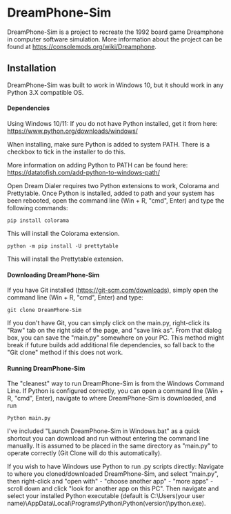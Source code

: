 # DreamPhone-Sim
DreamPhone-Sim is a project to recreate the 1992 board game Dreamphone in computer software simulation.
More information about the project can be found at https://consolemods.org/wiki/Dreamphone.

## Installation
DreamPhone-Sim was built to work in Windows 10, but it should work in any Python 3.X compatible OS. 

#### Dependencies
Using Windows 10/11:
If you do not have Python installed, get it from here: https://www.python.org/downloads/windows/

When installing, make sure Python is added to system PATH. There is a checkbox to tick in the installer to do this. 

More information on adding Python to PATH can be found here: https://datatofish.com/add-python-to-windows-path/

Open Dream Dialer requires two Python extensions to work, Colorama and Prettytable.
Once Python is installed, added to path and your system has been rebooted, open the command line (Win + R, "cmd", Enter) and type the following commands:

```pip install colorama```

This will install the Colorama extension.

```python -m pip install -U prettytable```

This will install the Prettytable extension.

#### Downloading DreamPhone-Sim
If you have Git installed (https://git-scm.com/downloads), simply open the command line (Win + R, "cmd", Enter) and type:

```git clone DreamPhone-Sim```

If you don't have Git, you can simply click on the main.py, right-click its "Raw" tab on the right side of the page, and "save link as".
From that dialog box, you can save the "main.py" somewhere on your PC. This method might break if future builds add additional file dependencies, so fall back to the "Git clone" method if this does not work.

#### Running DreamPhone-Sim
The "cleanest" way to run DreamPhone-Sim is from the Windows Command Line. If Python is configured correctly, you can open a command line  (Win + R, "cmd", Enter), navigate to where DreamPhone-Sim is downloaded, and run 

```Python main.py```

I've included "Launch DreamPhone-Sim in Windows.bat" as a quick shortcut you can download and run without entering the command line manually. It is assumed to be placed in the same directory as "main.py" to operate correctly (Git Clone will do this automatically). 

If you wish to have Windows use Python to run .py scripts directly:
Navigate to where you cloned/downloaded DreamPhone-Sim, and select "main.py", then right-click and "open with" - "choose another app" - "more apps" - scroll down and click "look for another app on this PC". Then navigate and select your installed Python executable
(default is C:\Users\(your user name)\AppData\Local\Programs\Python\Python(version)\python.exe).

